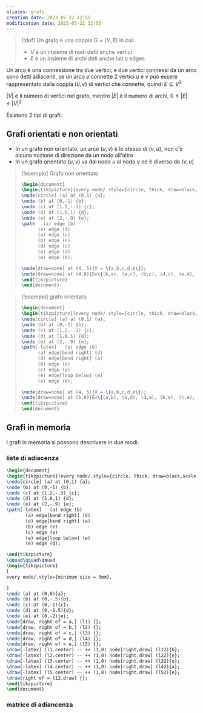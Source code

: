 ```yaml
---
aliases: grafi
creation date: 2023-05-22 12:55
modification date: 2023-05-22 12:55
---
```


> [!def]
> Un grafo è una coppia $G = (V, E)$ in cui:
> - $V$ è un insieme di nodi detti anche vertici
> - $E$ è un insieme di archi deti anche lati o edges
> 

Un arco è una connessione tra due vertici, e due vertici connessi da un arco sono detti adiacenti, se un arco $e$ connette 2 vertici $u$ e $v$ può essere rappresentato dalla coppia $(u,v)$ di vertici che connette, quindi $E \subseteq V^2$

$|V|$ è il numero di vertici nel grafo, mentre $|E|$ è il numero di archi, $0 \leq |E| \leq |V|^2$

Esistono 2 tipi di grafi:

## Grafi orientati e non orientati
- In un grafo non orientato, un arco $(u,v)$ è lo stesso di $(v,u)$, non c'è alcuna nozione di direzione da un nodo all'altro
- In un grafo orientato $(u,v)$ va dal nodo $u$ al nodo $v$ ed è diverso da $(v,u)$

> [!esempio] Grafo non orientato
> 
> ```tikz
> \begin{document}
> \begin{tikzpicture}[every node/.style={circle, thick, draw=black,scale = 1.25},scale = 2]
> \node[circle] (a) at (0,1) {a};
> \node (b) at (0,-1) {b};
> \node (c) at (1.2,-.3) {c};
> \node (d) at (1.8,1) {d};
> \node (e) at (2,-.9) {e};
> \path   (a) edge (b)
> 		(a) edge (d)
> 		(a) edge (c)
> 		(b) edge (c)
> 		(d) edge (c)
> 		(e) edge (d)
> 		(e) edge (b);
> 
> \node[draw=none] at (4,.5){V = \{a,b,c,d,e\}};
> \node[draw=none] at (4,0){E=\{(b,a), (a,c), (b,c), (d,c), (e,d), (b,e)\}};
> \end{tikzpicture}
> \end{document}
> ```


>[!esempio] grafo orientato
> ```tikz
> \begin{document}
> \begin{tikzpicture}[every node/.style={circle, thick, draw=black,scale = 1.25},scale = 2]
> \node[circle] (a) at (0,1) {a};
> \node (b) at (0,-1) {b};
> \node (c) at (1.2,-.3) {c};
> \node (d) at (1.8,1) {d};
> \node (e) at (2,-.9) {e};
> \path[-latex]   (a) edge (b)
> 		(a) edge[bend right] (d)
> 		(d) edge[bend right] (a)
> 		(b) edge (e)
> 		(c) edge (e)
> 		(e) edge[loop below] (e)
> 		(e) edge (d);
> 
> \node[draw=none] at (4,.5){V = \{a,b,c,d,e\}};
> \node[draw=none] at (5,0){E=\{(a,b), (a,d), (d,a), (b,e), (c,e), (e,d),(e,e)\}};
> \end{tikzpicture}
> \end{document}
> ```

## Grafi in memoria
I grafi in memoria si possono descrivere in due modi:
### liste di adiacenza
 ```tikz
 \begin{document}
 \begin{tikzpicture}[every node/.style={circle, thick, draw=black,scale = 1.25},scale = 1.25]
 \node[circle] (a) at (0,1) {a};
 \node (b) at (0,-1) {b};
 \node (c) at (1.2,-.3) {c};
 \node (d) at (1.8,1) {d};
 \node (e) at (2,-.9) {e};
 \path[-latex]   (a) edge (b)
 		(a) edge[bend right] (d)
 		(d) edge[bend right] (a)
 		(b) edge (e)
 		(c) edge (e)
 		(e) edge[loop below] (e)
 		(e) edge (d);

 \end{tikzpicture}
 \qquad\qquad\qquad
 \begin{tikzpicture}
 [
 every node/.style={minimum size = 5mm},
 
 ]
 \node (a) at (0,0){a};
 \node (b) at (0,-.5){b};
 \node (c) at (0,-1){c};
 \node (d) at (0,-1.5){d};
 \node (e) at (0,-2){e};
 \node[draw, right of = a,] (l1) {};
 \node[draw, right of = b,] (l2) {};
 \node[draw, right of = c,] (l3) {};
 \node[draw, right of = d,] (l4) {};
 \node[draw, right of = e,] (l5) {};
 \draw[-latex] (l1.center) -- ++ (1,0) node[right,draw] (l12){b};
 \draw[-latex] (l2.center) -- ++ (1,0) node[right,draw] (l22){e};
 \draw[-latex] (l3.center) -- ++ (1,0) node[right,draw] (l32){e};
 \draw[-latex] (l4.center) -- ++ (1,0) node[right,draw] (l42){a};
 \draw[-latex] (l5.center) -- ++ (1,0) node[right,draw] (l52){e};
 \draw[right of = l12,draw] {};
 \end{tikzpicture}
 \end{document}
 ```

### matrice di adiancenza